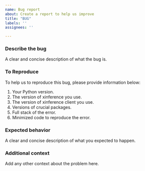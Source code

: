 ```yaml
---
name: Bug report
about: Create a report to help us improve
title: "BUG"
labels: ''
assignees: ''

---
```


### Describe the bug
A clear and concise description of what the bug is.

### To Reproduce
To help us to reproduce this bug, please provide information below:

1. Your Python version.
2. The version of xinference you use.
3. The version of xinference client you use.
4. Versions of crucial packages.
5. Full stack of the error.
6. Minimized code to reproduce the error.

### Expected behavior
A clear and concise description of what you expected to happen.

### Additional context
Add any other context about the problem here.

